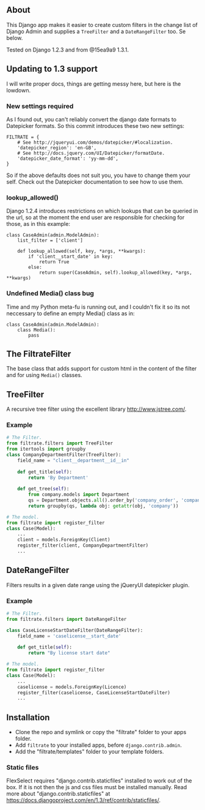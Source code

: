 ## About ##
This Django app makes it easier to create custom filters in the change list of
Django Admin and supplies a `TreeFilter` and a `DateRangeFilter` too. Se below.

Tested on Django 1.2.3 and from @15ea9a9 1.3.1.

## Updating to 1.3 support ##
I will write proper docs, things are getting messy here, but here is the
lowdown.

### New settings required ###
As I found out, you can't reliably convert the django date formats to
Datepicker formats. So this commit introduces these two new settings:

    FILTRATE = {
		# See http://jqueryui.com/demos/datepicker/#localization.
		'datepicker_region': 'en-GB',
		# See http://docs.jquery.com/UI/Datepicker/formatDate.
		'datepicker_date_format': 'yy-mm-dd',
	}

So if the above defaults does not suit you, you have to change them your self. 
Check out the Datepicker documentation to see how to use them.

### lookup_allowed() ###
Django 1.2.4 introduces restrictions on which lookups that can be queried
in the url, so at the moment the end user are responsible for
checking for those, as in this example:

    class CaseAdmin(admin.ModelAdmin):
		list_filter = ['client']
	
		def lookup_allowed(self, key, *args, **kwargs):
			if 'client__start_date' in key:
				return True
			else:
				return super(CaseAdmin, self).lookup_allowed(key, *args, **kwargs)

### Undefined Media() class bug ###
Time and my Python meta-fu is running out, and I couldn't fix it
so its not neccessary to define an empty Media() class as in:

    class CaseAdmin(admin.ModelAdmin):
		class Media():
			pass
			
## The FiltrateFilter ##
The base class that adds support for custom html in the content of the filter
and for using `Media()` classes.

## TreeFilter ##
A recursive tree filter using the excellent library http://www.jstree.com/. 

### Example ###
```python
# The Filter.
from filtrate.filters import TreeFilter
from itertools import groupby
class CompanyDepartmentFilter(TreeFilter):
    field_name = "client__department__id__in"
    
    def get_title(self):
        return 'By Department'
    
    def get_tree(self):
        from company.models import Department
        qs = Department.objects.all().order_by('company_order', 'company')
        return groupby(qs, lambda obj: getattr(obj, 'company'))

# The model.
from filtrate import register_filter
class Case(Model):
    ...
    client = models.ForeignKey(Client)
    register_filter(client, CompanyDepartmentFilter)
	...
```

## DateRangeFilter ##
Filters results in a given date range using the jQueryUI datepicker plugin.

### Example ###
```python
# The Filter.
from filtrate.filters import DateRangeFilter

class CaseLicenseStartDateFilter(DateRangeFilter):
    field_name = 'caselicense__start_date'
    
    def get_title(self):
        return "By license start date"

# The model.
from filtrate import register_filter
class Case(Model):
	...
    caselicense = models.ForeignKey(Licence)
    register_filter(caselicense, CaseLicenseStartDateFilter)
	...
```

## Installation ##

* Clone the repo and symlink or copy the "filtrate" folder to your apps folder.
* Add `filtrate` to your installed apps, before `django.contrib.admin`.
* Add the "filtrate/templates" folder to your template folders.

### Static files ###

FlexSelect requires "django.contrib.staticfiles" installed to work out of the 
box. If it is not then the js and css files must be installed manually. 
Read more about "django.contrib.staticfiles" at 
https://docs.djangoproject.com/en/1.3/ref/contrib/staticfiles/.
